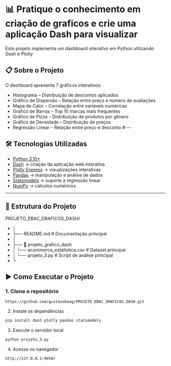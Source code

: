 # 📊 Pratique o conhecimento em criação de graficos e crie uma aplicação Dash para visualizar

Este projeto implementa um dashboard interativo em Python utilizando Dash e Plotly

## 📋 Sobre o Projeto

O dashboard apresenta 7 gráficos interativos:
- Histograma – Distribuição de descontos aplicados
- Gráfico de Dispersão – Relação entre preço e número de avaliações
- Mapa de Calor – Correlação entre variáveis numéricas
- Gráfico de Barras – Top 10 marcas mais frequentes
- Gráfico de Pizza – Distribuição de produtos por gênero
- Gráfico de Densidade – Distribuição de preços
- Regressão Linear – Relação entre preço e desconto
#---

## 🛠️ Tecnologias Utilizadas

- [Python 3.10+](https://www.python.org/)  
- [Dash](https://dash.plotly.com/) → criação da aplicação web interativa  
- [Plotly Express](https://plotly.com/python/plotly-express/) → visualizações interativas  
- [Pandas](https://pandas.pydata.org/) → manipulação e análise de dados  
- [Statsmodels](https://www.statsmodels.org/stable/index.html) → suporte à regressão linear  
- [NumPy](https://numpy.org/) → cálculos numéricos  

---

## 📁 Estrutura do Projeto
PROJETO_EBAC_GRAFICOS_DASH/
- │
- ├── README.md                  # Documentação principal
- │
- ├── 📂 projeto_grafico_dash
- │   └── ecommerce_estatistica.csv   # Dataset principal
- │   └── projeto_3.py              # Script de análise principal
- └


## ▶️ Como Executar o Projeto

### 1. Clone o repositório
```
https://github.com/gustavoboag/PROJETO_EBAC_GRAFICOS_DASH.git

```
2. Instale as dependências
```bash
pip install dash plotly pandas statsmodels
```

3. Execute o servidor local
```bash
python projeto_3.py

```
4. Acesse no navegador
```
http://127.0.0.1:9050/
```
